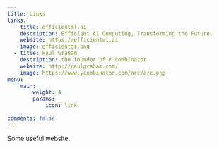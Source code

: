 ```yaml
---
title: Links
links:
  - title: efficientml.ai
    description: Efficient AI Computing, Transforming the Future.
    website: https://efficientml.ai
    image: efficientai.png
  - title: Paul Graham
    description: the founder of Y combinator
    website: http://paulgraham.com/
    image: https://www.ycombinator.com/arc/arc.png
menu:
    main: 
        weight: 4
        params:
            icon: link

comments: false
---
```

Some useful website.